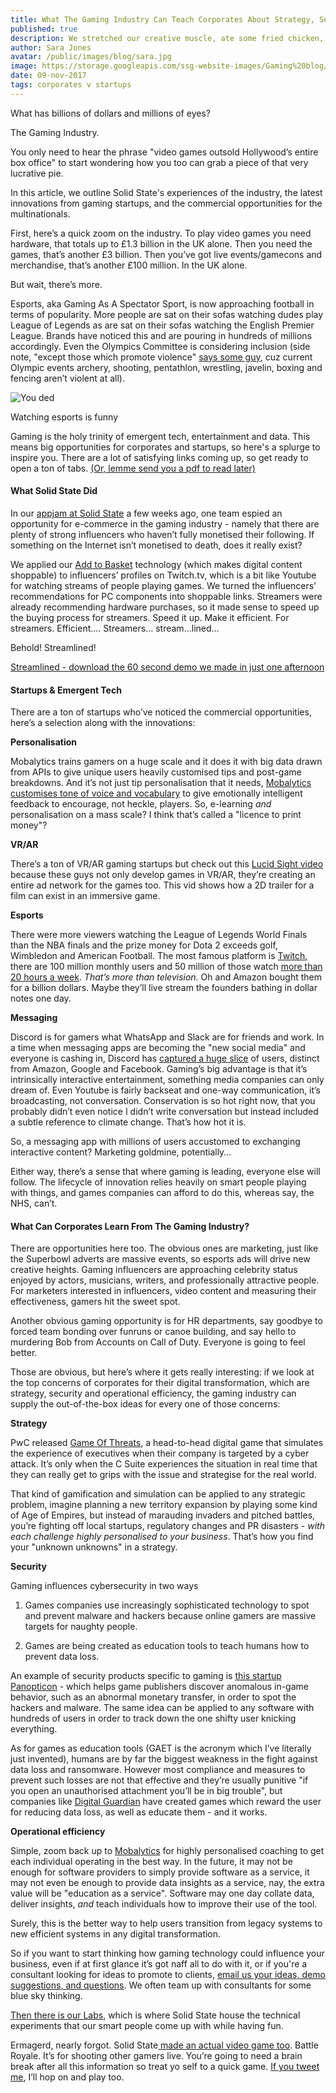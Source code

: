 ```yaml
---
title: What The Gaming Industry Can Teach Corporates About Strategy, Security and Digital Transformation
published: true
description: We stretched our creative muscle, ate some fried chicken, and made some epic demos for our ecommerce product.
author: Sara Jones
avatar: /public/images/blog/sara.jpg
image: https://storage.googleapis.com/ssg-website-images/Gaming%20blog/The_International_4_Grand_Finals.jpg
date: 09-nov-2017
tags: corporates v startups
---
```


What has billions of dollars and millions of eyes?

The Gaming Industry.

You only need to hear the phrase "video games outsold Hollywood’s entire box office" to start wondering how you too can grab a piece of that very lucrative pie.

In this article, we outline Solid State's experiences of the industry, the latest innovations from gaming startups, and the commercial opportunities for the multinationals.

First, here’s a quick zoom on the industry. To play video games you need hardware, that totals up to £1.3 billion in the UK alone. Then you need the games, that’s another £3 billion. Then you’ve got live events/gamecons and merchandise, that’s another £100 million. In the UK alone.

But wait, there’s more.

Esports, aka Gaming As A Spectator Sport, is now approaching football in terms of popularity. More people are sat on their sofas watching dudes play League of Legends as are sat on their sofas watching the English Premier League. Brands have noticed this and are pouring in hundreds of millions accordingly. Even the Olympics Committee is considering inclusion (side note, "except those which promote violence" [says some guy](http://www.scmp.com/news/china/society/article/2108501/violent-video-games-have-no-place-olympics-e-sports-are-still), cuz current Olympic events archery, shooting, pentathlon, wrestling, javelin, boxing and fencing aren’t violent at all).

![You ded](https://storage.googleapis.com/ssg-website-images/Gaming%20blog/you%20ded%20motorcycle%20pubg.gif)

   <p class="text-center image-caption">Watching esports is funny</p>


Gaming is the holy trinity of emergent tech, entertainment and data. This means big opportunities for corporates and startups, so here's a splurge to inspire you. There are a lot of satisfying links coming up, so get ready to open a ton of tabs. [(Or, lemme send you a pdf to read later)]([https://storage.googleapis.com/ssg-website-images/Gaming%20blog/What%20The%20Gaming%20Industry%20Can%20Teach%20Corporates%20About%20Strategy%20Security%20and%20Digital%20Transformation.pdf)

#### What Solid State Did

In our [appjam](https://solidstategroup.com/2017/08/15/2017/What-Happens-When-You-Make-SSG-Do-An-Ecommerce-Hackathon-With-Demos/)[ at Solid State](https://solidstategroup.com/2017/08/15/2017/What-Happens-When-You-Make-SSG-Do-An-Ecommerce-Hackathon-With-Demos/) a few weeks ago, one team espied an opportunity for e-commerce in the gaming industry - namely that there are plenty of strong influencers who haven’t fully monetised their following. If something on the Internet isn’t monetised to death, does it really exist?

We applied our [Add to Basket](https://storage.googleapis.com/ssg-website-images/SSG%20App%20Jam/Add%20To%20Basket.pdf) technology (which makes digital content shoppable) to influencers’ profiles on Twitch.tv, which is a bit like Youtube for watching streams of people playing games. We turned the influencers’ recommendations for PC components into shoppable links. Streamers were already recommending hardware purchases, so it made sense to speed up the buying process for streamers. Speed it up. Make it efficient. For streamers. Efficient.... Streamers… stream...lined…

Behold! Streamlined!

[Streamlined - download the 60 second demo we made in just one afternoon](https://storage.googleapis.com/ssg-website-images/Gaming%20blog/demo%20of%20Streamlined.mov)

#### Startups & Emergent Tech

There are a ton of startups who’ve noticed the commercial opportunities, here’s a selection along with the innovations:

**Personalisation**

Mobalytics trains gamers on a huge scale and it does it with big data drawn from APIs to give unique users heavily customised tips and post-game breakdowns. And it’s not just tip personalisation that it needs, [Mobalytics customises tone of voice and vocabulary](https://techcrunch.com/2017/08/15/mobalytics-launches-open-beta-of-its-gaming-analytics-coach/) to give emotionally intelligent feedback to encourage, not heckle, players. So, e-learning *and* personalisation on a mass scale? I think that’s called a "licence to print money"?

**VR/AR**

There’s a ton of VR/AR gaming startups but check out this [Lucid Sight video](https://youtu.be/XTNLeQOsVaY) because these guys not only develop games in VR/AR, they’re creating an entire ad network for the games too. This vid shows how a 2D trailer for a film can exist in an immersive game.

**Esports**

There were more viewers watching the League of Legends World Finals than the NBA finals and the prize money for Dota 2 exceeds golf, Wimbledon and American Football. The most famous platform is [Twitch](https://www.twitch.tv/), there are 100 million monthly users and 50 million of those watch [more than 20 hours a week](http://twitchadvertising.tv/audience/). *That’s more than television.* Oh and Amazon bought them for a billion dollars. Maybe they’ll live stream the founders bathing in dollar notes one day.

**Messaging**

 Discord is for gamers what WhatsApp and Slack are for friends and work. In a time when messaging apps are becoming the "new social media" and everyone is cashing in, Discord has [captured a huge slice](https://techcrunch.com/2016/12/09/gamer-chat-app-discord-hits-25-million-users-can-now-be-used-in-developers-own-games/) of users, distinct from Amazon, Google and Facebook. Gaming’s big advantage is that it’s intrinsically interactive entertainment, something media companies can only dream of. Even Youtube is fairly backseat and one-way communication, it’s broadcasting, not conversation. Conservation is so hot right now, that you probably didn’t even notice I didn’t write conversation but instead included a subtle reference to climate change. That’s how hot it is.

So, a messaging app with millions of users accustomed to exchanging interactive content? Marketing goldmine, potentially…

Either way, there’s a sense that where gaming is leading, everyone else will follow. The lifecycle of innovation relies heavily on smart people playing with things, and games companies can afford to do this, whereas say, the NHS, can’t.

#### What Can Corporates Learn From The Gaming Industry?

There are opportunities here too. The obvious ones are marketing, just like the Superbowl adverts are massive events, so esports ads will drive new creative heights. Gaming influencers are approaching celebrity status enjoyed by actors, musicians, writers, and professionally attractive people. For marketers interested in influencers, video content and measuring their effectiveness, gamers hit the sweet spot.

Another obvious gaming opportunity is for HR departments, say goodbye to forced team bonding over funruns or canoe building, and say hello to murdering Bob from Accounts on Call of Duty. Everyone is going to feel better.

Those are obvious, but here’s where it gets really interesting: if we look at the top concerns of corporates for their digital transformation, which are strategy, security and operational efficiency, the gaming industry can supply the out-of-the-box ideas for every one of those concerns:

**Strategy**

PwC released [Game Of Threats](https://www.pwc.co.uk/issues/cyber-security-data-privacy/game-of-threats.html), a head-to-head digital game that simulates the experience of executives when their company is targeted by a cyber attack. It’s only when the C Suite experiences the situation in real time that they can really get to grips with the issue and strategise for the real world.

That kind of gamification and simulation can be applied to any strategic problem, imagine planning a new territory expansion by playing some kind of Age of Empires, but instead of marauding invaders and pitched battles, you’re fighting off local startups, regulatory changes and PR disasters - *with each challenge highly personalised to your business*. That’s how you find your "unknown unknowns" in a strategy.

**Security**

Gaming influences cybersecurity in two ways

1. Games companies use increasingly sophisticated technology to spot and prevent malware and hackers because online gamers are massive targets for naughty people.

2. Games are being created as education tools to teach humans how to prevent data loss.

An example of security products specific to gaming is [this startup Panopticon](https://www.panopticonlabs.com/) - which helps game publishers discover anomalous in-game behavior, such as an abnormal monetary transfer, in order to spot the hackers and malware. The same idea can be applied to any software with hundreds of users in order to track down the one shifty user knicking everything.

As for games as education tools (GAET is the acronym which I’ve literally just invented), humans are by far the biggest weakness in the fight against data loss and ransomware. However most compliance and measures to prevent such losses are not that effective and they’re usually punitive "if you open an unauthorised attachment you’ll be in big trouble", but companies like [Digital Guardian](https://digitalguardian.com/blog/gamification-data-loss-prevention-educating-and-enabling-employees-dlp) have created games which reward the user for reducing data loss, as well as educate them - and it works.

**Operational efficiency**

Simple, zoom back up to [Mobalytics](https://mobalytics.gg/) for highly personalised coaching to get each individual operating in the best way. In the future, it may not be enough for software providers to simply provide software as a service, it may not even be enough to provide data insights as a service, nay, the extra value will be "education as a service". Software may one day collate data, deliver insights, *and* teach individuals how to improve their use of the tool.

Surely, this is the better way to help users transition from legacy systems to new efficient systems in any digital transformation.

So if you want to start thinking how gaming technology could influence your business, even if at first glance it’s got naff all to do with it, or if you're a consultant looking for ideas to promote to clients, [email us your ideas, demo suggestions, and questions](mailto:projects@solidstategroup.com). We often team up with consultants for some blue sky thinking.

[Then there is our Labs](https://labs.solidstategroup.com/), which is where Solid State house the technical experiments that our smart people come up with while having fun.

Ermagerd, nearly forgot. Solid State[ made an actual video game too](https://battleroyale.win/?utm_source=blog&utm_medium=referral&utm_content=gaming%20industry%20for%20corporates). Battle Royale. It’s for shooting other gamers live. You’re going to need a brain break after all this information so treat yo self to a quick game. [If you tweet me](https://twitter.com/solidstategroup), I’ll hop on and play too.
